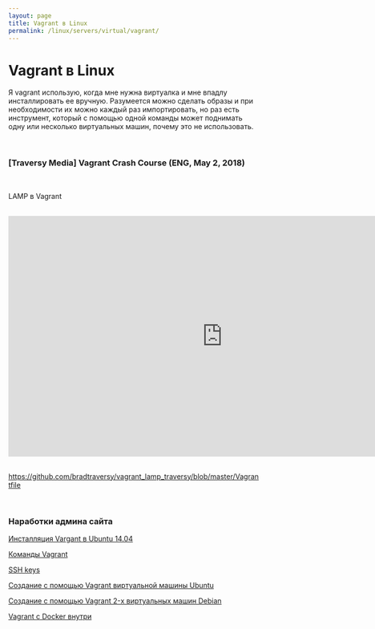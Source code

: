 ```yaml
---
layout: page
title: Vagrant в Linux
permalink: /linux/servers/virtual/vagrant/
---
```


# Vagrant в Linux


Я vagrant использую, когда мне нужна виртуалка и мне впадлу инсталлировать ее вручную.
Разумеется можно сделать образы и при необходимости их можно каждый раз импортировать, но раз есть инструмент, который с помощью одной команды может поднимать одну или несколько виртуальных машин, почему это не использовать.


<br/>

### [Traversy Media] Vagrant Crash Course (ENG, May 2, 2018)

<br/>

LAMP в Vagrant

<br/>

<div align="center">
    <iframe width="853" height="480" src="https://www.youtube.com/embed/vBreXjkizgo" frameborder="0" allow="autoplay; encrypted-media" allowfullscreen></iframe>
</div>

<br/>

https://github.com/bradtraversy/vagrant_lamp_traversy/blob/master/Vagrantfile

<br/>

### Наработки админа сайта


[Инсталляция Vargant в Ubuntu 14.04](/linux/servers/virtual/vagrant/installation/ubuntu-14-04/)  

[Команды Vagrant](/linux/servers/virtual/vagrant/commands/)  

[SSH keys](/linux/servers/virtual/vagrant/ssh-keygen/)  

[Создание с помощью Vagrant виртуальной машины Ubuntu](/linux/servers/virtual/vagrant/create-ubuntu-vm-by-vagrant/)  

[Создание с помощью Vagrant 2-х виртуальных машин Debian](/linux/servers/virtual/vagrant/create-2-debian-vagrant/)

[Vagrant c Docker внутри](/linux/servers/virtual/vagrant/vagrant-with-docker/)
